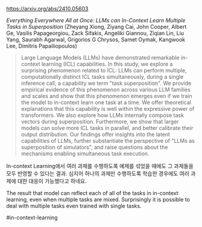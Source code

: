 https://arxiv.org/abs/2410.05603

*Everything Everywhere All at Once: LLMs can In-Context Learn Multiple Tasks in Superposition* (Zheyang Xiong, Ziyang Cai, John Cooper, Albert Ge, Vasilis Papageorgiou, Zack Sifakis, Angeliki Giannou, Ziqian Lin, Liu Yang, Saurabh Agarwal, Grigorios G Chrysos, Samet Oymak, Kangwook Lee, Dimitris Papailiopoulos)

> Large Language Models (LLMs) have demonstrated remarkable in-context learning (ICL) capabilities. In this study, we explore a surprising phenomenon related to ICL: LLMs can perform multiple, computationally distinct ICL tasks simultaneously, during a single inference call, a capability we term "task superposition". We provide empirical evidence of this phenomenon across various LLM families and scales and show that this phenomenon emerges even if we train the model to in-context learn one task at a time. We offer theoretical explanations that this capability is well within the expressive power of transformers. We also explore how LLMs internally compose task vectors during superposition. Furthermore, we show that larger models can solve more ICL tasks in parallel, and better calibrate their output distribution. Our findings offer insights into the latent capabilities of LLMs, further substantiate the perspective of "LLMs as superposition of simulators", and raise questions about the mechanisms enabling simultaneous task execution.

In-context Learning에서 여러 과제를 수행하도록 예제를 섞었을 때에도 그 과제들을 모두 반영할 수 있다는 결과. 심지어 하나의 과제만 수행하도록 학습한 경우에도 여러 과제에 대한 대응이 가능했다고 하네요.

<english>
The result that model can reflect each of all of the tasks in in-context learning, even when multiple tasks are mixed. Surprisingly it is possible to deal with multiple tasks even trained with single tasks.
</english>

#in-context-learning 